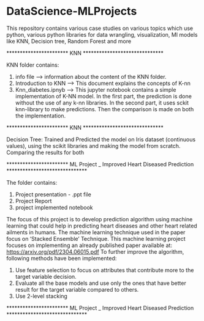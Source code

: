 # DataScience-MLProjects
This repository contains various case studies on various topics which use python, various python libraries for data wrangling, visualization, Ml models like KNN, Decision tree, Random Forest and more

*********************** KNN ******************************

KNN folder contains:
1) info file --> information about the content of the KNN folder.
2) Introduction to KNN --> This document explains the concepts of K-nn
3) Knn_diabetes.ipnyb --> This jupyter notebook contains a simple implementation of K-NN model. In the first part,
the prediction is done without the use of any k-nn libraries. In the second part, it uses sckit knn-library to make predictions.
Then the comparison is made on both the implementation.

*********************** KNN ******************************

Decision Tree: Trained and Predicted the model on Iris dataset (continuous values), using the scikit libraries and making the model from scratch. Comparing the results for both

*********************** ML Project _ Improved Heart Diseased Prediction ******************************

The folder contains:
1) Project presentation - .ppt file
2) Project Report
3) project implemented notebook
   
The focus of this project is to develop prediction algorithm using machine learning that could help in predicting heart diseases and other heart related ailments in humans.
The machine learning technique used in the paper focus on ‘Stacked Ensemble’ Technique. 
This machine learning project focuses on implementing an already published paper available at: https://arxiv.org/pdf/2304.06015.pdf
To further improve the algorithm, following methods have been implemented:
  1. Use feature selection to focus on attributes that contribute more to the target variable decision.
  2. Evaluate all the base models and use only the ones that have better result for the target variable compared to others.
  3. Use 2-level stacking
     
*********************** ML Project _ Improved Heart Diseased Prediction ******************************
